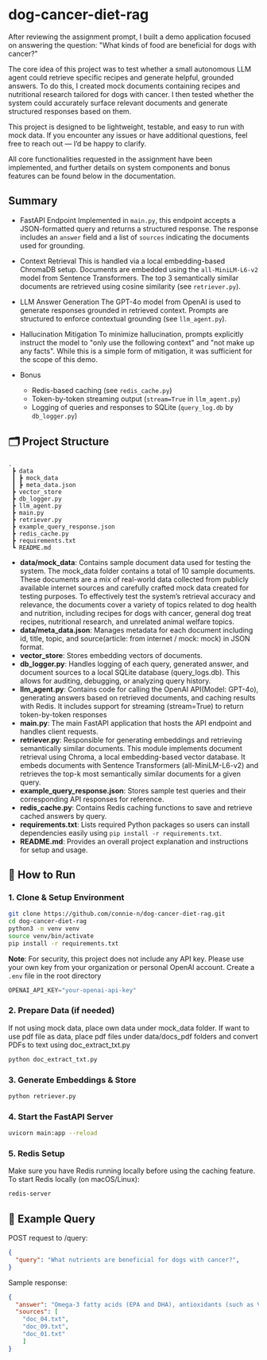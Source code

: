 # dog-cancer-diet-rag
After reviewing the assignment prompt, I built a demo application focused on answering the question:
"What kinds of food are beneficial for dogs with cancer?"

The core idea of this project was to test whether a small autonomous LLM agent could retrieve specific recipes and generate helpful, grounded answers. To do this, I created mock documents containing recipes and nutritional research tailored for dogs with cancer. I then tested whether the system could accurately surface relevant documents and generate structured responses based on them.

This project is designed to be lightweight, testable, and easy to run with mock data. If you encounter any issues or have additional questions, feel free to reach out — I’d be happy to clarify.

All core functionalities requested in the assignment have been implemented, and further details on system components and bonus features can be found below in the documentation.


## Summary
- FastAPI Endpoint
Implemented in `main.py`, this endpoint accepts a JSON-formatted query and returns a structured response. The response includes an `answer` field and a list of `sources` indicating the documents used for grounding.

- Context Retrieval
This is handled via a local embedding-based ChromaDB setup. Documents are embedded using the `all-MiniLM-L6-v2` model from Sentence Transformers. The top 3 semantically similar documents are retrieved using cosine similarity (see `retriever.py`).

- LLM Answer Generation
The GPT-4o model from OpenAI is used to generate responses grounded in retrieved context. Prompts are structured to enforce contextual grounding (see `llm_agent.py`).

- Hallucination Mitigation
To minimize hallucination, prompts explicitly instruct the model to "only use the following context" and "not make up any facts". While this is a simple form of mitigation, it was sufficient for the scope of this demo.

- Bonus 
    - Redis-based caching (see `redis_cache.py`)
    - Token-by-token streaming output (`stream=True` in `llm_agent.py`)
    - Logging of queries and responses to SQLite (`query_log.db` by `db_logger.py`)

## 🗂️ Project Structure
```
.
 ┣ data
 ┃ ┣ mock_data
 ┃ ┣ meta_data.json
 ┣ vector_store
 ┣ db_logger.py
 ┣ llm_agent.py
 ┣ main.py
 ┣ retriever.py
 ┣ example_query_response.json
 ┣ redis_cache.py
 ┣ requirements.txt
 ┗ README.md
```
- **data/mock_data**: Contains sample document data used for testing the system. The mock_data folder contains a total of 10 sample documents. These documents are a mix of real-world data collected from publicly available internet sources and carefully crafted mock data created for testing purposes. To effectively test the system’s retrieval accuracy and relevance, the documents cover a variety of topics related to dog health and nutrition, including recipes for dogs with cancer, general dog treat recipes, nutritional research, and unrelated animal welfare topics.    
- **data/meta_data.json**: Manages metadata for each document including id, title, topic, and source(article: from internet / mock: mock) in JSON format. 
- **vector_store**: Stores embedding vectors of documents.
- **db_logger.py**: Handles logging of each query, generated answer, and document sources to a local SQLite database (query_logs.db). This allows for auditing, debugging, or analyzing query history.
- **llm_agent.py**: Contains code for calling the OpenAI API(Model: GPT-4o), generating answers based on retrieved documents, and caching results with Redis. It includes support for streaming (stream=True) to return token-by-token responses 
- **main.py**: The main FastAPI application that hosts the API endpoint and handles client requests.  
- **retriever.py**: Responsible for generating embeddings and retrieving semantically similar documents. This module implements document retrieval using Chroma, a local embedding-based vector database. It embeds documents with Sentence Transformers (all-MiniLM-L6-v2) and retrieves the top-k most semantically similar documents for a given query.
- **example_query_response.json**: Stores sample test queries and their corresponding API responses for reference. 
- **redis_cache.py**: Contains Redis caching functions to save and retrieve cached answers by query.  
- **requirements.txt**: Lists required Python packages so users can install dependencies easily using `pip install -r requirements.txt`.  
- **README.md**: Provides an overall project explanation and instructions for setup and usage.



## 🚀 How to Run
### 1. Clone & Setup Environment
```bash
git clone https://github.com/connie-n/dog-cancer-diet-rag.git
cd dog-cancer-diet-rag
python3 -m venv venv
source venv/bin/activate
pip install -r requirements.txt
```
**Note**: For security, this project does not include any API key. Please use your own key from your organization or personal OpenAI account.
Create a `.env` file in the root directory

```python
OPENAI_API_KEY="your-openai-api-key"
```

### 2. Prepare Data (if needed)
If not using mock data, place own data under mock_data folder. 
If want to use pdf file as data, place pdf files under data/docs_pdf folders and convert PDFs to text using doc_extract_txt.py
```bash
python doc_extract_txt.py
```

### 3. Generate Embeddings & Store
```bash
python retriever.py
```

### 4. Start the FastAPI Server
```bash
uvicorn main:app --reload
```

### 5. Redis Setup
Make sure you have Redis running locally before using the caching feature.  
To start Redis locally (on macOS/Linux):
```bash
redis-server
```

## 🧪 Example Query
POST request to /query:
```json
{
  "query": "What nutrients are beneficial for dogs with cancer?",
}
```

Sample response:
```json
{
  "answer": "Omega-3 fatty acids (EPA and DHA), antioxidants (such as Vitamins E, C, and selenium), high-quality protein, glutamine, low glycemic index carbohydrates, curcumin, medicinal mushrooms like turkey tail, and probiotics are beneficial nutrients for dogs with cancer.",
  "sources": [
    "doc_04.txt",
    "doc_09.txt",
    "doc_01.txt"
    ]
}
```
